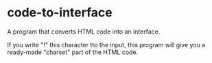 # code-to-interface

A program that converts HTML code into an interface.

If you write "!" this character tto the input, this program will give you a ready-made "charset" part of the HTML code.
